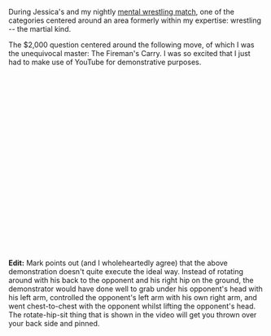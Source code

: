 During Jessica's and my nightly <a href="http://jeopardy.com">mental wrestling match</a>, one of the categories centered around an area formerly within my expertise: wrestling -- the martial kind.

The $2,000 question centered around the following move, of which I was the unequivocal master: The Fireman's Carry.  I was so excited that I just had to make use of YouTube for demonstrative purposes.


<object width="425" height="350"><param name="movie" value="http://www.youtube.com/v/w8mFPjZD8WU"></param><param name="wmode" value="transparent"></param><embed src="http://www.youtube.com/v/w8mFPjZD8WU" type="application/x-shockwave-flash" wmode="transparent" width="425" height="350"></embed></object>

<b>Edit:</b> Mark points out (and I wholeheartedly agree) that the above demonstration doesn't quite execute the ideal way.  Instead of rotating around with his back to the opponent and his right hip on the ground, the demonstrator would have done well to grab under his opponent's head with his left arm, controlled the opponent's left arm with his own right arm, and went chest-to-chest with the opponent whilst lifting the opponent's head.  The rotate-hip-sit thing that is shown in the video will get you thrown over your back side and pinned.